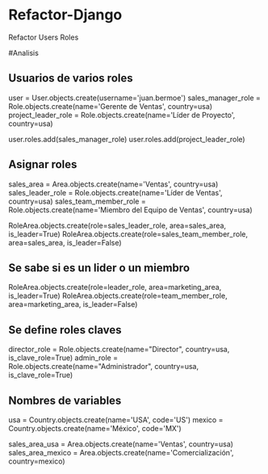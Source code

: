 # Refactor-Django
Refactor Users Roles


#Analisis

## Usuarios de varios roles
user = User.objects.create(username='juan.bermoe')
sales_manager_role = Role.objects.create(name='Gerente de Ventas', country=usa)
project_leader_role = Role.objects.create(name='Líder de Proyecto', country=usa)

user.roles.add(sales_manager_role)
user.roles.add(project_leader_role)

## Asignar roles
sales_area = Area.objects.create(name='Ventas', country=usa)
sales_leader_role = Role.objects.create(name='Líder de Ventas', country=usa)
sales_team_member_role = Role.objects.create(name='Miembro del Equipo de Ventas', country=usa)

RoleArea.objects.create(role=sales_leader_role, area=sales_area, is_leader=True)
RoleArea.objects.create(role=sales_team_member_role, area=sales_area, is_leader=False)

## Se sabe si es un lider o un miembro
RoleArea.objects.create(role=leader_role, area=marketing_area, is_leader=True)
RoleArea.objects.create(role=team_member_role, area=marketing_area, is_leader=False)

## Se define roles claves
director_role = Role.objects.create(name="Director", country=usa, is_clave_role=True)
admin_role = Role.objects.create(name="Administrador", country=usa, is_clave_role=True)

## Nombres de variables
usa = Country.objects.create(name='USA', code='US')
mexico = Country.objects.create(name='México', code='MX')

sales_area_usa = Area.objects.create(name='Ventas', country=usa)
sales_area_mexico = Area.objects.create(name='Comercialización', country=mexico)


